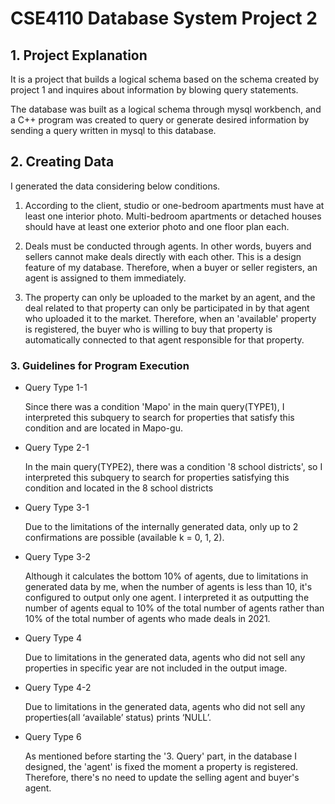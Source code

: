 # CSE4110 Database System Project 2

## 1. Project Explanation

It is a project that builds a logical schema based on the schema created by project 1 and inquires about information by blowing query statements.

The database was built as a logical schema through mysql workbench, and a C++ program was created to query or generate desired information by sending a query written in mysql to this database.

## 2. Creating Data

I generated the data considering below conditions.

1) According to the client, studio or one-bedroom apartments must have at least one interior photo. Multi-bedroom apartments or detached houses should have at least one exterior photo and one floor plan each.
   
2) Deals must be conducted through agents. In other words, buyers and sellers cannot make deals directly with each other. This is a design feature of my database. Therefore, when a buyer or seller registers, an agent is assigned to them immediately.

3) The property can only be uploaded to the market by an agent, and the deal related to that property can only be participated in by that agent who uploaded it to the market. Therefore, when an 'available' property is registered, the buyer who is willing to buy that property is automatically connected to that agent responsible for that property.

### 3. Guidelines for Program Execution

  * Query Type 1-1
    
    Since there was a condition 'Mapo' in the main query(TYPE1), I interpreted this subquery to search for properties that satisfy this condition and are located in Mapo-gu.

  * Query Type 2-1

    In the main query(TYPE2), there was a condition '8 school districts', so I interpreted this subquery to search for properties satisfying this condition and located in the 8 school districts

  * Query Type 3-1

    Due to the limitations of the internally generated data, only up to 2 confirmations are possible (available k = 0, 1, 2).

  * Query Type 3-2

    Although it calculates the bottom 10% of agents, due to limitations in generated data by me, when the number of agents is less than 10, it's configured to output only one agent. 
    I interpreted it as outputting the number of agents equal to 10% of the total number of agents rather than 10% of the total number of agents who made deals in 2021.

  * Query Type 4

    Due to limitations in the generated data, agents who did not sell any properties in specific year are not included in the output image.

  * Query Type 4-2

    Due to limitations in the generated data, agents who did not sell any properties(all ‘available’ status)  prints ‘NULL’.

  * Query Type 6

    As mentioned before starting the '3. Query' part, in the database I designed, the 'agent' is fixed the moment a property is registered. Therefore, there's no need to update the selling agent and buyer's agent. 
